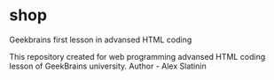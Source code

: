 # shop
Geekbrains first lesson in advansed HTML coding

This repository created for web programming advansed HTML coding lesson of GeekBrains university.
Author - Alex Slatinin
